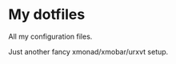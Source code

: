 My dotfiles
===========

All my configuration files.

Just another fancy xmonad/xmobar/urxvt setup.

